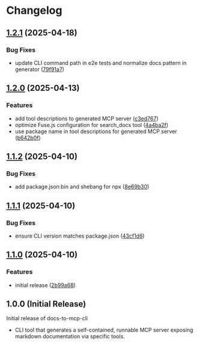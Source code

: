 # Changelog

## [1.2.1](https://github.com/Tiberriver256/docs-to-mcp-cli/compare/docs-to-mcp-cli-v1.2.0...docs-to-mcp-cli-v1.2.1) (2025-04-18)


### Bug Fixes

* update CLI command path in e2e tests and normalize docs pattern in generator ([79f91a7](https://github.com/Tiberriver256/docs-to-mcp-cli/commit/79f91a77c7e947263761dd562112a46429fd6e72))

## [1.2.0](https://github.com/Tiberriver256/docs-to-mcp-cli/compare/docs-to-mcp-cli-v1.1.2...docs-to-mcp-cli-v1.2.0) (2025-04-13)

### Features

- add tool descriptions to generated MCP server ([c3ed767](https://github.com/Tiberriver256/docs-to-mcp-cli/commit/c3ed767d8fcc6a7363920fe2e6e0fa8484f61f91))
- optimize Fuse.js configuration for search_docs tool ([4a4ba2f](https://github.com/Tiberriver256/docs-to-mcp-cli/commit/4a4ba2f122fbc39e3084568bf59cd092333844f3))
- use package name in tool descriptions for generated MCP server ([b642b0f](https://github.com/Tiberriver256/docs-to-mcp-cli/commit/b642b0f936b2e12ce27066f462e0600f44223ddd))

## [1.1.2](https://github.com/Tiberriver256/docs-to-mcp-cli/compare/docs-to-mcp-cli-v1.1.1...docs-to-mcp-cli-v1.1.2) (2025-04-10)

### Bug Fixes

- add package.json:bin and shebang for npx ([8e69b30](https://github.com/Tiberriver256/docs-to-mcp-cli/commit/8e69b3059d568433c68cb605f1f6e6726cbb49d4))

## [1.1.1](https://github.com/Tiberriver256/docs-to-mcp-cli/compare/docs-to-mcp-cli-v1.1.0...docs-to-mcp-cli-v1.1.1) (2025-04-10)

### Bug Fixes

- ensure CLI version matches package.json ([43cf1d6](https://github.com/Tiberriver256/docs-to-mcp-cli/commit/43cf1d62d40a768a8be86fcbcf00f603c03690e6))

## [1.1.0](https://github.com/Tiberriver256/docs-to-mcp-cli/compare/docs-to-mcp-cli-v1.0.0...docs-to-mcp-cli-v1.1.0) (2025-04-10)

### Features

- initial release ([2b99a68](https://github.com/Tiberriver256/docs-to-mcp-cli/commit/2b99a68ac35b57431eb9070de1bf9137e41e3c7e))

## 1.0.0 (Initial Release)

Initial release of docs-to-mcp-cli

- CLI tool that generates a self-contained, runnable MCP server exposing markdown documentation via specific tools.
